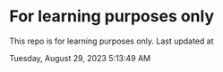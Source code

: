 # For learning purposes only
This repo is for learning purposes only.
Last updated at

Tuesday, August 29, 2023 5:13:49 AM

